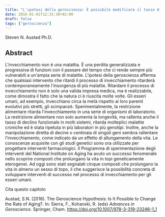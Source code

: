 ```yaml
---
title: "L'ipotesi della geroscienza: È possibile modificare il tasso di invecchiamento?"
date: 2016-01-01T12:33:30+02:00
draft: false
tags: ["geroscienza"]
---
```


Steven N. Austad Ph.D. 

## Abstract

L'invecchiamento non è una malattia. È una perdita generalizzata e progressiva di funzioni con il passare del tempo che ci rende sempre più vulnerabili a un'ampia serie di malattie. L'ipotesi della geroscienza afferma che qualsiasi intervento che ritardi il processo di invecchiamento ritarderà contemporaneamente l'insorgenza di più malattie. Ritardare il processo di invecchiamento non è solo una valida impresa medica, ma è realizzabile, come dimostra il fatto che la natura ci è riuscita molte volte. Gli esseri umani, ad esempio, invecchiano circa la metà rispetto ai loro parenti evolutivi più stretti, gli scimpanzé. Sperimentalmente, la restrizione alimentare ritarda l'invecchiamento in una serie di organismi di laboratorio. La restrizione alimentare non solo aumenta la longevità, ma rallenta anche il tasso di declino funzionale in molti sistemi, ritarda molteplici malattie croniche ed è stata ripetuta in più laboratori in più genotipi. Inoltre, anche la manipolazione diretta di decine o centinaia di singoli geni sembra rallentare l'invecchiamento, come indicato da un effetto di allungamento della vita. Le conoscenze acquisite con gli studi genetici sono ora utilizzate per progettare interventi farmacologici. Il Programma di sperimentazione degli interventi del National Institute on Aging ha avuto un successo fenomenale nello scoprire composti che prolungano la vita in topi geneticamente eterogenei. Ad oggi sono stati segnalati cinque composti che prolungano la vita in almeno un sesso di topo, il che suggerisce la possibilità concreta di sviluppare interventi di successo nel processo di invecchiamento per gli esseri umani.


Cita questo capitolo

Austad, S.N. (2016). The Geroscience Hypothesis: Is It Possible to Change the Rate of Aging?. In: Sierra, F., Kohanski, R. (eds) _Advances in Geroscience_. Springer, Cham. https://doi.org/10.1007/978-3-319-23246-1_1